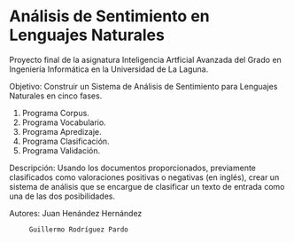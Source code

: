Análisis de Sentimiento en Lenguajes Naturales
==============================================

Proyecto final de la asignatura Inteligencia Artficial Avanzada
del Grado en Ingeniería Informática en la Universidad de La Laguna.

Objetivo: Construir un Sistema de Análisis de Sentimiento para 
Lenguajes Naturales en cinco fases.

1. Programa Corpus.
2. Programa Vocabulario.
3. Programa Apredizaje.
4. Programa Clasificación.
5. Programa Validación.

Descripción: Usando los documentos proporcionados, previamente 
clasificados como valoraciones positivas o negativas (en inglés),
crear un sistema de análisis que se encargue de clasificar un
texto de entrada como una de las dos posibilidades.

Autores: Juan Henández Hernández

         Guillermo Rodríguez Pardo
